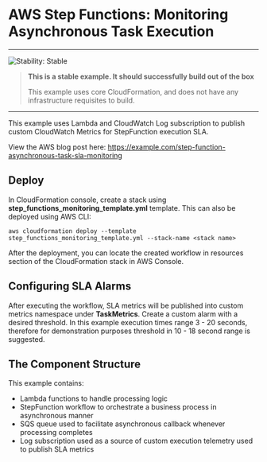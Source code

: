 # AWS Step Functions: Monitoring Asynchronous Task Execution

<!--BEGIN STABILITY BANNER-->
---

![Stability: Stable](https://img.shields.io/badge/stability-Stable-success.svg?style=for-the-badge)

> **This is a stable example. It should successfully build out of the box**
>
> This example uses core CloudFormation, and does not have any infrastructure requisites to build.

---
<!--END STABILITY BANNER-->


This example uses Lambda and CloudWatch Log subscription to publish custom CloudWatch Metrics for StepFunction execution SLA.

View the AWS blog post here: https://example.com/step-function-asynchronous-task-sla-monitoring


## Deploy
In CloudFormation console, create a stack using **step_functions_monitoring_template.yml** template. This can also be deployed using AWS CLI:
```
aws cloudformation deploy --template step_functions_monitoring_template.yml --stack-name <stack name>
```

After the deployment, you can locate the created workflow in resources section of the CloudFormation stack in AWS Console.

## Configuring SLA Alarms
After executing the workflow, SLA metrics will be published into custom metrics namespace under **TaskMetrics**. Create a custom alarm with a desired threshold.
In this example execution times range 3 - 20 seconds, therefore for demonstration purposes threshold in 10 - 18 second range is suggested.

## The Component Structure
This example contains:
* Lambda functions to handle processing logic
* StepFunction workflow to orchestrate a business process in asynchronous manner
* SQS queue used to facilitate asynchronous callback whenever processing completes
* Log subscription used as a source of custom execution telemetry used to publish SLA metrics
